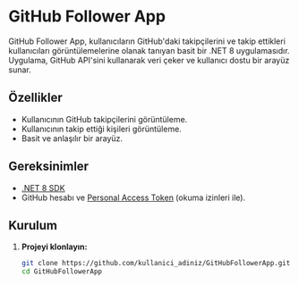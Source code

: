 # GitHub Follower App

GitHub Follower App, kullanıcıların GitHub'daki takipçilerini ve takip ettikleri kullanıcıları görüntülemelerine olanak tanıyan basit bir .NET 8 uygulamasıdır. Uygulama, GitHub API'sini kullanarak veri çeker ve kullanıcı dostu bir arayüz sunar.

## Özellikler

- Kullanıcının GitHub takipçilerini görüntüleme.
- Kullanıcının takip ettiği kişileri görüntüleme.
- Basit ve anlaşılır bir arayüz.

## Gereksinimler

- [.NET 8 SDK](https://dotnet.microsoft.com/download/dotnet/8.0)
- GitHub hesabı ve [Personal Access Token](https://github.com/settings/tokens) (okuma izinleri ile).

## Kurulum

1. **Projeyi klonlayın:**

   ```bash
   git clone https://github.com/kullanici_adiniz/GitHubFollowerApp.git
   cd GitHubFollowerApp
